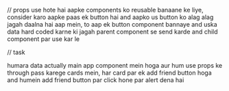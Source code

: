 // props use hote hai aapke components ko reusable banaane ke liye, consider karo aapke paas ek button hai and aapko us button ko alag alag jagah daalna hai aap mein, to aap ek button component bannaye and uska data hard coded karne ki jagah parent component se send karde and child component par use kar le 



//      task

humara data actually main app component mein hoga aur hum use props ke through pass karege cards mein, har card par ek add friend button hoga and humein add friend button par click hone par alert dena hai